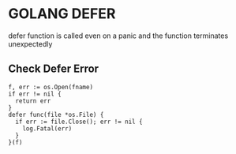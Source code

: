 # GOLANG DEFER
defer function is called even on a panic and the function terminates
unexpectedly

## Check Defer Error
```golang
f, err := os.Open(fname)
if err != nil {
  return err
}
defer func(file *os.File) {
  if err := file.Close(); err != nil {
    log.Fatal(err)
  }
}(f)
```
